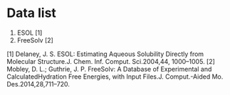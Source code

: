 # Data list
1. ESOL [1]
2. FreeSolv [2]

[1] Delaney, J. S. ESOL: Estimating Aqueous Solubility Directly from Molecular Structure.J. Chem. Inf. Comput. Sci.2004,44, 1000–1005.
[2] Mobley, D. L.; Guthrie, J. P. FreeSolv: A Database of Experimental and CalculatedHydration Free Energies, with Input Files.J. Comput.-Aided Mo. Des.2014,28,711–720.
